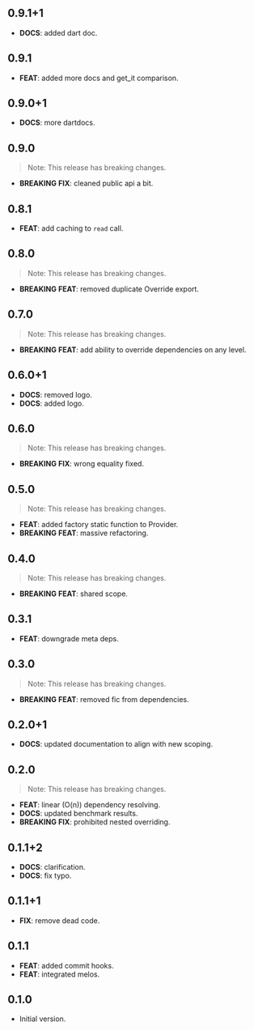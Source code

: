 ## 0.9.1+1

 - **DOCS**: added dart doc.

## 0.9.1

 - **FEAT**: added more docs and get_it comparison.

## 0.9.0+1

 - **DOCS**: more dartdocs.

## 0.9.0

> Note: This release has breaking changes.

 - **BREAKING** **FIX**: cleaned public api a bit.

## 0.8.1

 - **FEAT**: add caching to `read` call.

## 0.8.0

> Note: This release has breaking changes.

 - **BREAKING** **FEAT**: removed duplicate Override export.

## 0.7.0

> Note: This release has breaking changes.

 - **BREAKING** **FEAT**: add ability to override dependencies on any level.

## 0.6.0+1

 - **DOCS**: removed logo.
 - **DOCS**: added logo.

## 0.6.0

> Note: This release has breaking changes.

 - **BREAKING** **FIX**: wrong equality fixed.

## 0.5.0

> Note: This release has breaking changes.

 - **FEAT**: added factory static function to Provider.
 - **BREAKING** **FEAT**: massive refactoring.

## 0.4.0

> Note: This release has breaking changes.

 - **BREAKING** **FEAT**: shared scope.

## 0.3.1

 - **FEAT**: downgrade meta deps.

## 0.3.0

> Note: This release has breaking changes.

 - **BREAKING** **FEAT**: removed fic from dependencies.

## 0.2.0+1

 - **DOCS**: updated documentation to align with new scoping.

## 0.2.0

> Note: This release has breaking changes.

 - **FEAT**: linear (O(n)) dependency resolving.
 - **DOCS**: updated benchmark results.
 - **BREAKING** **FIX**: prohibited nested overriding.

## 0.1.1+2

 - **DOCS**: clarification.
 - **DOCS**: fix typo.

## 0.1.1+1

 - **FIX**: remove dead code.

## 0.1.1

 - **FEAT**: added commit hooks.
 - **FEAT**: integrated melos.

## 0.1.0

- Initial version.
